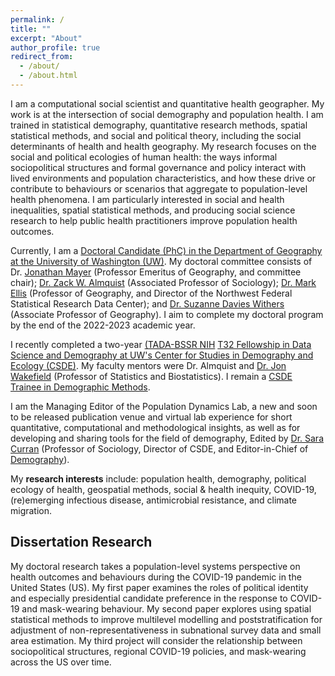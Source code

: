 ```yaml
---
permalink: /
title: ""
excerpt: "About"
author_profile: true
redirect_from: 
  - /about/
  - /about.html
---
```


I am a computational social scientist and quantitative health geographer. My work is at the intersection of social demography and population health. I am trained in statistical demography, quantitative research methods, spatial statistical methods, and social and political theory, including the social determinants of health and health geography. My research focuses on the social and political ecologies of human health: the ways informal sociopolitical structures and formal governance and policy interact with lived environments and population characteristics, and how these drive or contribute to behaviours or scenarios that aggregate to population-level health phenomena. I am particularly interested in social and health inequalities, spatial statistical methods, and producing social science research to help public health practitioners improve population health outcomes.


Currently, I am a [Doctoral Candidate (PhC) in the Department of Geography at the University of Washington (UW)](https://geography.washington.edu/people/aja-sutton). My doctoral committee consists of Dr. [Jonathan Mayer](https://geography.washington.edu/people/jonathan-mayer) (Professor Emeritus of Geography, and committee chair); [Dr. Zack W. Almquist](http://depts.washington.edu/zalmquist/) (Associated Professor of Sociology); [Dr. Mark Ellis](http://faculty.washington.edu/ellism/) (Professor of Geography, and Director of the Northwest Federal Statistical Research Data Center); and [Dr. Suzanne Davies Withers](https://sites.uw.edu/swithers/) (Associate Professor of Geography). I aim to complete my doctoral program by the end of the 2022-2023 academic year.


I recently completed a two-year [(TADA-BSSR NIH](https://obssr.od.nih.gov/news-and-events/news/director-voice/obssr-launches-training-advanced-data-and-analytics-behavioral) [T32 Fellowship in Data Science and Demography at UW's Center for Studies in Demography and Ecology (CSDE)](https://csde.washington.edu/training/fellowship-funding/data-science-demography-population-health-training/). My faculty mentors were Dr. Almquist and [Dr. Jon Wakefield](http://faculty.washington.edu/jonno/) (Professor of Statistics and Biostatistics). I remain a [CSDE Trainee in Demographic Methods](https://csde.washington.edu/training/demographic-certificate/).


I am the Managing Editor of the Population Dynamics Lab, a new and soon to be released publication venue and virtual lab experience for short quantitative, computational and methodological insights, as well as for developing and sharing tools for the field of demography, Edited by [Dr. Sara Curran](https://sites.uw.edu/scurran/) (Professor of Sociology, Director of CSDE, and Editor-in-Chief of [Demography](https://read.dukeupress.edu/demography)).



My **research interests** include: population health, demography, political ecology of health, geospatial methods, social & health inequity, COVID-19, (re)emerging infectious disease, antimicrobial resistance, and climate migration.


## Dissertation Research

 My doctoral research takes a population-level systems perspective on health outcomes and behaviours during the COVID-19 pandemic in the United States (US). My first paper examines the roles of political identity and especially presidential candidate preference in the response to COVID-19 and mask-wearing behaviour. My second paper explores using spatial statistical methods to improve multilevel modelling and poststratification for adjustment of non-representativeness in subnational survey data and small area estimation. My third project will consider the relationship between sociopolitical structures, regional COVID-19 policies, and mask-wearing across the US over time.





